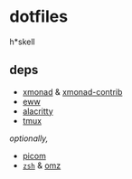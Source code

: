 # dotfiles

h*skell



## deps

- [xmonad](https://github.com/xmonad/xmonad) & [xmonad-contrib](https://github.com/xmonad/xmonad-contrib)
- [eww](https://github.com/elkowar/eww)
- [alacritty](https://github.com/alacritty/alacritty)
- [tmux](https://github.com/tmux/tmux)

_optionally,_

- [picom](https://github.com/yshui/picom)
- [`zsh`](https://www.zsh.org/) & [omz](https://github.com/ohmyzsh/ohmyzsh)
